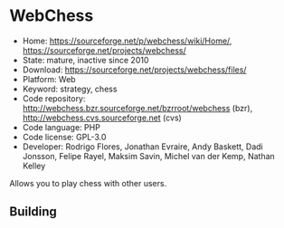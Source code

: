 # WebChess

- Home: https://sourceforge.net/p/webchess/wiki/Home/, https://sourceforge.net/projects/webchess/
- State: mature, inactive since 2010
- Download: https://sourceforge.net/projects/webchess/files/
- Platform: Web
- Keyword: strategy, chess
- Code repository: http://webchess.bzr.sourceforge.net/bzrroot/webchess (bzr), http://webchess.cvs.sourceforge.net (cvs)
- Code language: PHP
- Code license: GPL-3.0
- Developer: Rodrigo Flores, Jonathan Evraire, Andy Baskett, Dadi Jonsson, Felipe Rayel, Maksim Savin, Michel van der Kemp, Nathan Kelley

Allows you to play chess with other users.

## Building


